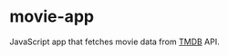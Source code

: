 # movie-app 

JavaScript app that fetches movie data from [TMDB](https://developers.themoviedb.org/3/getting-started/introduction) API.
